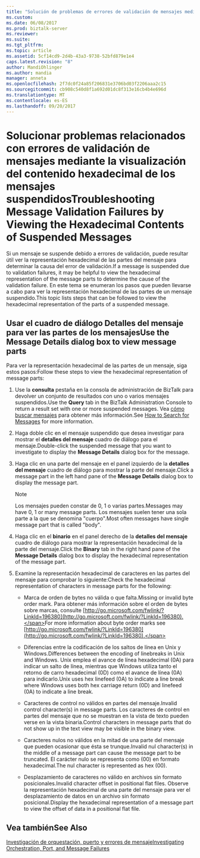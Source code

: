 ```yaml
---
title: "Solución de problemas de errores de validación de mensajes mediante la visualización del contenido Hexadecimal de mensajes suspendidos | Documentos de Microsoft"
ms.custom: 
ms.date: 06/08/2017
ms.prod: biztalk-server
ms.reviewer: 
ms.suite: 
ms.tgt_pltfrm: 
ms.topic: article
ms.assetid: 5cf14cd9-2d4b-43a3-9738-52bfd879e1e4
caps.latest.revision: "8"
author: MandiOhlinger
ms.author: mandia
manager: anneta
ms.openlocfilehash: 2f7dc0f24a85f206831e3706bd03f2206aaa2c15
ms.sourcegitcommit: cb908c540d8f1a692d01dc8f313e16cb4b4e696d
ms.translationtype: MT
ms.contentlocale: es-ES
ms.lasthandoff: 09/20/2017
---
```

# <a name="troubleshooting-message-validation-failures-by-viewing-the-hexadecimal-contents-of-suspended-messages"></a><span data-ttu-id="d9448-102">Solucionar problemas relacionados con errores de validación de mensajes mediante la visualización del contenido hexadecimal de los mensajes suspendidos</span><span class="sxs-lookup"><span data-stu-id="d9448-102">Troubleshooting Message Validation Failures by Viewing the Hexadecimal Contents of Suspended Messages</span></span>
<span data-ttu-id="d9448-103">Si un mensaje se suspende debido a errores de validación, puede resultar útil ver la representación hexadecimal de las partes del mensaje para determinar la causa del error de validación.</span><span class="sxs-lookup"><span data-stu-id="d9448-103">If a message is suspended due to validation failures, it may be helpful to view the hexadecimal representation of the message parts to determine the cause of the validation failure.</span></span> <span data-ttu-id="d9448-104">En este tema se enumeran los pasos que pueden llevarse a cabo para ver la representación hexadecimal de las partes de un mensaje suspendido.</span><span class="sxs-lookup"><span data-stu-id="d9448-104">This topic lists steps that can be followed to view the hexadecimal representation of the parts of a suspended message.</span></span>  
  
## <a name="use-the-message-details-dialog-box-to-view-message-parts"></a><span data-ttu-id="d9448-105">Usar el cuadro de diálogo Detalles del mensaje para ver las partes de los mensajes</span><span class="sxs-lookup"><span data-stu-id="d9448-105">Use the Message Details dialog box to view message parts</span></span>  
 <span data-ttu-id="d9448-106">Para ver la representación hexadecimal de las partes de un mensaje, siga estos pasos:</span><span class="sxs-lookup"><span data-stu-id="d9448-106">Follow these steps to view the hexadecimal representation of message parts:</span></span>  
  
1.  <span data-ttu-id="d9448-107">Use la **consulta** pestaña en la consola de administración de BizTalk para devolver un conjunto de resultados con uno o varios mensajes suspendidos.</span><span class="sxs-lookup"><span data-stu-id="d9448-107">Use the **Query** tab in the BizTalk Administration Console to return a result set with one or more suspended messages.</span></span> <span data-ttu-id="d9448-108">Vea [cómo buscar mensajes](../core/how-to-search-for-messages.md) para obtener más información.</span><span class="sxs-lookup"><span data-stu-id="d9448-108">See [How to Search for Messages](../core/how-to-search-for-messages.md) for more information.</span></span>  
  
2.  <span data-ttu-id="d9448-109">Haga doble clic en el mensaje suspendido que desea investigar para mostrar el **detalles del mensaje** cuadro de diálogo para el mensaje.</span><span class="sxs-lookup"><span data-stu-id="d9448-109">Double-click the suspended message that you want to investigate to display the **Message Details** dialog box for the message.</span></span>  
  
3.  <span data-ttu-id="d9448-110">Haga clic en una parte del mensaje en el panel izquierdo de la **detalles del mensaje** cuadro de diálogo para mostrar la parte del mensaje.</span><span class="sxs-lookup"><span data-stu-id="d9448-110">Click a message part in the left hand pane of the **Message Details** dialog box to display the message part.</span></span>  
  
    > [!NOTE]
    >  <span data-ttu-id="d9448-111">Los mensajes pueden constar de 0, 1 o varias partes.</span><span class="sxs-lookup"><span data-stu-id="d9448-111">Messages may have 0, 1 or many message parts.</span></span> <span data-ttu-id="d9448-112">Los mensajes suelen tener una sola parte a la que se denomina "cuerpo".</span><span class="sxs-lookup"><span data-stu-id="d9448-112">Most often messages have single message part that is called "body".</span></span>  
  
4.  <span data-ttu-id="d9448-113">Haga clic en el **binario** en el panel derecho de la **detalles del mensaje** cuadro de diálogo para mostrar la representación hexadecimal de la parte del mensaje.</span><span class="sxs-lookup"><span data-stu-id="d9448-113">Click the **Binary** tab in the right hand pane of the **Message Details** dialog box to display the hexadecimal representation of the message part.</span></span>  
  
5.  <span data-ttu-id="d9448-114">Examine la representación hexadecimal de caracteres en las partes del mensaje para comprobar lo siguiente:</span><span class="sxs-lookup"><span data-stu-id="d9448-114">Check the hexadecimal representation of characters in message parts for the following:</span></span>  
  
    -   <span data-ttu-id="d9448-115">Marca de orden de bytes no válida o que falta.</span><span class="sxs-lookup"><span data-stu-id="d9448-115">Missing or invalid byte order mark.</span></span> <span data-ttu-id="d9448-116">Para obtener más información sobre el orden de bytes sobre marcas, consulte [http://go.microsoft.com/fwlink/?LinkId=196380](http://go.microsoft.com/fwlink/?LinkId=196380).</span><span class="sxs-lookup"><span data-stu-id="d9448-116">For more information about byte order marks see [http://go.microsoft.com/fwlink/?LinkId=196380](http://go.microsoft.com/fwlink/?LinkId=196380).</span></span>  
  
    -   <span data-ttu-id="d9448-117">Diferencias entre la codificación de los saltos de línea en Unix y Windows.</span><span class="sxs-lookup"><span data-stu-id="d9448-117">Differences between the encoding of linebreaks in Unix and Windows.</span></span> <span data-ttu-id="d9448-118">Unix emplea el avance de línea hexadecimal (0A) para indicar un salto de línea, mientras que Windows utiliza tanto el retorno de carro hexadecimal (0D) como el avance de línea (0A) para indicarlo.</span><span class="sxs-lookup"><span data-stu-id="d9448-118">Unix uses hex linefeed (0A) to indicate a line break where Windows uses both hex carriage return (0D) and linefeed (0A) to indicate a line break.</span></span>  
  
    -   <span data-ttu-id="d9448-119">Caracteres de control no válidos en partes del mensaje.</span><span class="sxs-lookup"><span data-stu-id="d9448-119">Invalid control character(s) in message parts.</span></span> <span data-ttu-id="d9448-120">Los caracteres de control en partes del mensaje que no se muestran en la vista de texto pueden verse en la vista binaria.</span><span class="sxs-lookup"><span data-stu-id="d9448-120">Control characters in message parts that do not show up in the text view may be visible in the binary view.</span></span>  
  
    -   <span data-ttu-id="d9448-121">Caracteres nulos no válidos en la mitad de una parte del mensaje que pueden ocasionar que ésta se trunque.</span><span class="sxs-lookup"><span data-stu-id="d9448-121">Invalid nul character(s) in the middle of a message part can cause the message part to be truncated.</span></span> <span data-ttu-id="d9448-122">El carácter nulo se representa como (00) en formato hexadecimal.</span><span class="sxs-lookup"><span data-stu-id="d9448-122">The nul character is represented as hex (00).</span></span>  
  
    -   <span data-ttu-id="d9448-123">Desplazamiento de caracteres no válido en archivos sin formato posicionales.</span><span class="sxs-lookup"><span data-stu-id="d9448-123">Invalid character offset in positional flat files.</span></span> <span data-ttu-id="d9448-124">Observe la representación hexadecimal de una parte del mensaje para ver el desplazamiento de datos en un archivo sin formato posicional.</span><span class="sxs-lookup"><span data-stu-id="d9448-124">Display the hexadecimal representation of a message part to view the offset of data in a positional flat file.</span></span>  
  
## <a name="see-also"></a><span data-ttu-id="d9448-125">Vea también</span><span class="sxs-lookup"><span data-stu-id="d9448-125">See Also</span></span>  
 [<span data-ttu-id="d9448-126">Investigación de orquestación, puerto y errores de mensaje</span><span class="sxs-lookup"><span data-stu-id="d9448-126">Investigating Orchestration, Port, and Message Failures</span></span>](../core/investigating-orchestration-port-and-message-failures.md)
